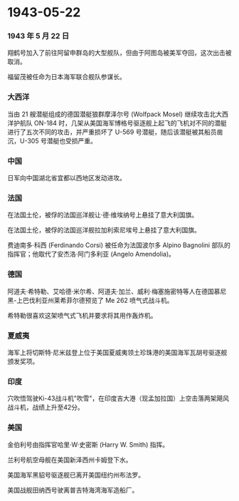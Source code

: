 # 1943-05-22

### 1943 年 5 月 22 日

翔鹤号加入了前往阿留申群岛的大型舰队，但由于阿图岛被美军夺回，这次出击被取消。

福留茂被任命为日本海军联合舰队参谋长。

### 大西洋

当由 21 艘潜艇组成的德国潜艇狼群摩泽尔号 (Wolfpack Mosel)
继续攻击北大西洋护航队 ON-184
时，几架从美国海军博格号驱逐舰上起飞的飞机对不同的潜艇进行了五次不同的攻击，并严重损坏了
U-569 号潜艇，随后该潜艇被其船员凿沉，U-305 号潜艇也受损严重。

### 中国

日军向中国湖北省宜都以西地区发动进攻。

### 法国

在法国土伦，被俘的法国巡洋舰让·德·维埃纳号上悬挂了意大利国旗。

在法国土伦，被俘的法国巡洋舰拉加利索尼埃号上悬挂了意大利国旗。

费迪南多·科西 (Ferdinando Corsi) 被任命为法国波尔多 Alpino Bagnolini
部队的指挥官；他取代了安杰洛·阿门多利亚 (Angelo Amendolia)。

### 德国

阿道夫·希特勒、艾哈德·米尔希、阿道夫·加兰、威利·梅塞施密特等人在德国慕尼黑-上巴伐利亚州莱希菲尔德预览了
Me 262 喷气式战斗机。

希特勒很喜欢这架喷气式飞机并要求将其用作轰炸机。

### 夏威夷

海军上将切斯特·尼米兹登上位于美国夏威夷领土珍珠港的美国海军瓦胡号驱逐舰颁发奖项。

### 印度

穴吹悟驾驶Ki-43战斗机"吹雪"，在印度吉大港（现孟加拉国）上空击落两架飓风战斗机，战绩上升至42分。

### 美国

金伯利号由指挥官哈里·W·史密斯 (Harry W. Smith) 指挥。

兰利号航空母舰在美国新泽西州卡姆登下水。

美国海军黑貂号驱逐舰已离开美国纽约州布法罗。

美国战舰田纳西号驶离普吉特海湾海军造船厂。